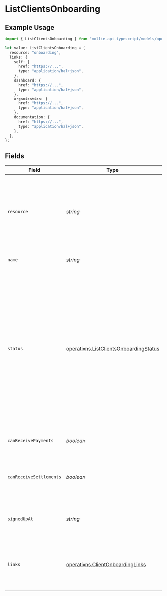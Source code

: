 # ListClientsOnboarding

## Example Usage

```typescript
import { ListClientsOnboarding } from "mollie-api-typescript/models/operations";

let value: ListClientsOnboarding = {
  resource: "onboarding",
  links: {
    self: {
      href: "https://...",
      type: "application/hal+json",
    },
    dashboard: {
      href: "https://...",
      type: "application/hal+json",
    },
    organization: {
      href: "https://...",
      type: "application/hal+json",
    },
    documentation: {
      href: "https://...",
      type: "application/hal+json",
    },
  },
};
```

## Fields

| Field                                                                                                                                                                                                                                                              | Type                                                                                                                                                                                                                                                               | Required                                                                                                                                                                                                                                                           | Description                                                                                                                                                                                                                                                        | Example                                                                                                                                                                                                                                                            |
| ------------------------------------------------------------------------------------------------------------------------------------------------------------------------------------------------------------------------------------------------------------------ | ------------------------------------------------------------------------------------------------------------------------------------------------------------------------------------------------------------------------------------------------------------------ | ------------------------------------------------------------------------------------------------------------------------------------------------------------------------------------------------------------------------------------------------------------------ | ------------------------------------------------------------------------------------------------------------------------------------------------------------------------------------------------------------------------------------------------------------------ | ------------------------------------------------------------------------------------------------------------------------------------------------------------------------------------------------------------------------------------------------------------------ |
| `resource`                                                                                                                                                                                                                                                         | *string*                                                                                                                                                                                                                                                           | :heavy_minus_sign:                                                                                                                                                                                                                                                 | Indicates the response contains an onboarding status object. Will always contain the string `onboarding` for this<br/>resource type.                                                                                                                               | onboarding                                                                                                                                                                                                                                                         |
| `name`                                                                                                                                                                                                                                                             | *string*                                                                                                                                                                                                                                                           | :heavy_minus_sign:                                                                                                                                                                                                                                                 | The name of the organization.                                                                                                                                                                                                                                      |                                                                                                                                                                                                                                                                    |
| `status`                                                                                                                                                                                                                                                           | [operations.ListClientsOnboardingStatus](../../models/operations/listclientsonboardingstatus.md)                                                                                                                                                                   | :heavy_minus_sign:                                                                                                                                                                                                                                                 | The current status of the organization's onboarding process.<br/><br/>* `needs-data` — The merchant needs to provide additional information<br/>* `in-review` — The merchant provided all information, awaiting review from Mollie<br/>* `completed` — The onboarding is completed |                                                                                                                                                                                                                                                                    |
| `canReceivePayments`                                                                                                                                                                                                                                               | *boolean*                                                                                                                                                                                                                                                          | :heavy_minus_sign:                                                                                                                                                                                                                                                 | Whether the organization can receive payments.                                                                                                                                                                                                                     |                                                                                                                                                                                                                                                                    |
| `canReceiveSettlements`                                                                                                                                                                                                                                            | *boolean*                                                                                                                                                                                                                                                          | :heavy_minus_sign:                                                                                                                                                                                                                                                 | Whether the organization can receive settlements to their external bank account.                                                                                                                                                                                   |                                                                                                                                                                                                                                                                    |
| `signedUpAt`                                                                                                                                                                                                                                                       | *string*                                                                                                                                                                                                                                                           | :heavy_minus_sign:                                                                                                                                                                                                                                                 | The sign up date time of the organization in [ISO 8601](https://en.wikipedia.org/wiki/ISO_8601) format.                                                                                                                                                            |                                                                                                                                                                                                                                                                    |
| `links`                                                                                                                                                                                                                                                            | [operations.ClientOnboardingLinks](../../models/operations/clientonboardinglinks.md)                                                                                                                                                                               | :heavy_minus_sign:                                                                                                                                                                                                                                                 | An object with several relevant URLs. Every URL object will contain an `href` and a `type` field.                                                                                                                                                                  |                                                                                                                                                                                                                                                                    |